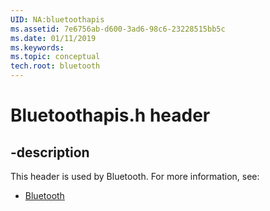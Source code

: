 ```yaml
---
UID: NA:bluetoothapis
ms.assetid: 7e6756ab-d600-3ad6-98c6-23228515bb5c
ms.date: 01/11/2019
ms.keywords: 
ms.topic: conceptual
tech.root: bluetooth
---
```


# Bluetoothapis.h header


## -description


This header is used by Bluetooth. For more information, see:

- [Bluetooth](../_bluetooth/index.md)

